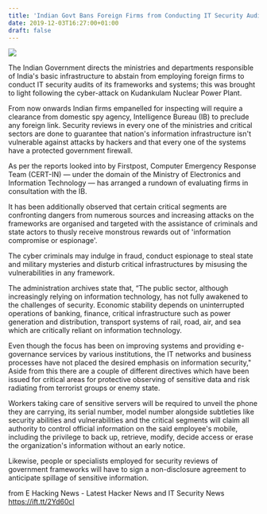 ```yaml
---
title: 'Indian Govt Bans Foreign Firms from Conducting IT Security Audits'
date: 2019-12-03T16:27:00+01:00
draft: false
---
```


[![](https://1.bp.blogspot.com/-3pN5_eP-uQs/XeZR8INIa4I/AAAAAAAA6jM/EIqWXsXpjicMzwTVQYInoMtKKUdv5WvjACLcBGAsYHQ/s640/IT-380.jpg)](https://1.bp.blogspot.com/-3pN5_eP-uQs/XeZR8INIa4I/AAAAAAAA6jM/EIqWXsXpjicMzwTVQYInoMtKKUdv5WvjACLcBGAsYHQ/s1600/IT-380.jpg)

  

The Indian Government directs the ministries and departments responsible of India's basic infrastructure to abstain from employing foreign firms to conduct IT security audits of its frameworks and systems; this was brought to light following the cyber-attack on Kudankulam Nuclear Power Plant.  
  
From now onwards Indian firms empanelled for inspecting will require a clearance from domestic spy agency, Intelligence Bureau (IB) to preclude any foreign link. Security reviews in every one of the ministries and critical sectors are done to guarantee that nation's information infrastructure isn't vulnerable against attacks by hackers and that every one of the systems have a protected government firewall.  
  
As per the reports looked into by Firstpost, Computer Emergency Response Team (CERT-IN) — under the domain of the Ministry of Electronics and Information Technology — has arranged a rundown of evaluating firms in consultation with the IB.  
  
It has been additionally observed that certain critical segments are confronting dangers from numerous sources and increasing attacks on the frameworks are organised and targeted with the assistance of criminals and state actors to thusly receive monstrous rewards out of 'information compromise or espionage'.  
  
The cyber criminals may indulge in fraud, conduct espionage to steal state and military mysteries and disturb critical infrastructures by misusing the vulnerabilities in any framework.  
  
The administration archives state that, “The public sector, although increasingly relying on information technology, has not fully awakened to the challenges of security. Economic stability depends on uninterrupted operations of banking, finance, critical infrastructure such as power generation and distribution, transport systems of rail, road, air, and sea which are critically reliant on information technology.  
  
Even though the focus has been on improving systems and providing e-governance services by various institutions, the IT networks and business processes have not placed the desired emphasis on information security," Aside from this there are a couple of different directives which have been issued for critical areas for protective observing of sensitive data and risk radiating from terrorist groups or enemy state.  
  
Workers taking care of sensitive servers will be required to unveil the phone they are carrying, its serial number, model number alongside subtleties like security abilities and vulnerabilities and the critical segments will claim all authority to control official information on the said employee's mobile, including the privilege to back up, retrieve, modify, decide access or erase the organization's information without an early notice.  
  
Likewise, people or specialists employed for security reviews of government frameworks will have to sign a non-disclosure agreement to anticipate spillage of sensitive information.

  
  
from E Hacking News - Latest Hacker News and IT Security News https://ift.tt/2Yd60cl